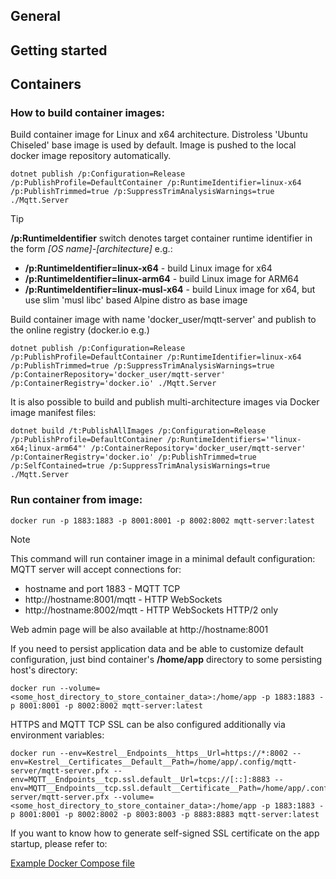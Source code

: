 ## General
## Getting started
## Containers

### How to build container images:

Build container image for Linux and x64 architecture. Distroless 'Ubuntu Chiseled' base image is used by default.
Image is pushed to the local docker image repository automatically.

```
dotnet publish /p:Configuration=Release /p:PublishProfile=DefaultContainer /p:RuntimeIdentifier=linux-x64 /p:PublishTrimmed=true /p:SuppressTrimAnalysisWarnings=true ./Mqtt.Server
```
> [!TIP]
>
> **/p:RuntimeIdentifier** switch denotes target container runtime identifier in the form *[OS name]-[architecture]* e.g.:
>
>* **/p:RuntimeIdentifier=linux-x64** - build Linux image for x64
>* **/p:RuntimeIdentifier=linux-arm64** - build Linux image for ARM64
>* **/p:RuntimeIdentifier=linux-musl-x64** - build Linux image for x64, but use slim 'musl libc' based Alpine distro as base image


Build container image with name 'docker_user/mqtt-server' and publish to the online registry (docker.io e.g.)

```
dotnet publish /p:Configuration=Release /p:PublishProfile=DefaultContainer /p:RuntimeIdentifier=linux-x64 /p:PublishTrimmed=true /p:SuppressTrimAnalysisWarnings=true /p:ContainerRepository='docker_user/mqtt-server' /p:ContainerRegistry='docker.io' ./Mqtt.Server
```

It is also possible to build and publish multi-architecture images via Docker image manifest files:

```
dotnet build /t:PublishAllImages /p:Configuration=Release /p:PublishProfile=DefaultContainer /p:RuntimeIdentifiers='"linux-x64;linux-arm64"' /p:ContainerRepository='docker_user/mqtt-server' /p:ContainerRegistry='docker.io' /p:PublishTrimmed=true /p:SelfContained=true /p:SuppressTrimAnalysisWarnings=true ./Mqtt.Server
```

### Run container from image:

```
docker run -p 1883:1883 -p 8001:8001 -p 8002:8002 mqtt-server:latest
```

> [!NOTE]
> This command will run container image in a minimal default configuration:
> MQTT server will accept connections for:
> * hostname and port 1883 - MQTT TCP
> * http://hostname:8001/mqtt - HTTP WebSockets
> * http://hostname:8002/mqtt - HTTP WebSockets HTTP/2 only
>
> Web admin page will be also available at http://hostname:8001

If you need to persist application data and be able to customize default configuration, just bind container's **/home/app** directory to some persisting host's directory:
```
docker run --volume=<some_host_directory_to_store_container_data>:/home/app -p 1883:1883 -p 8001:8001 -p 8002:8002 mqtt-server:latest
```

HTTPS and MQTT TCP SSL can be also configured additionally via environment variables:
```
docker run --env=Kestrel__Endpoints__https__Url=https://*:8002 --env=Kestrel__Certificates__Default__Path=/home/app/.config/mqtt-server/mqtt-server.pfx --env=MQTT__Endpoints__tcp.ssl.default__Url=tcps://[::]:8883 --env=MQTT__Endpoints__tcp.ssl.default__Certificate__Path=/home/app/.config/mqtt-server/mqtt-server.pfx --volume=<some_host_directory_to_store_container_data>:/home/app -p 1883:1883 -p 8001:8001 -p 8002:8002 -p 8003:8003 -p 8883:8883 mqtt-server:latest
```

If you want to know how to generate self-signed SSL certificate on the app startup, please refer to:

[Example Docker Compose file](Mqtt.Server/docker-compose.yml)